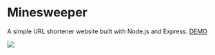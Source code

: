 # Minesweeper
A simple URL shortener website built with Node.js and Express.
[DEMO](https://shihtingjustin.github.io/minesweeper-v1/)

![](https://i.imgur.com/pNma6K4.png)
